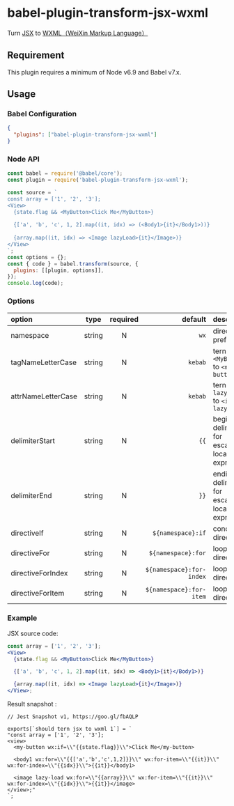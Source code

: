 # babel-plugin-transform-jsx-wxml

Turn [JSX](http://facebook.github.io/jsx/) to [WXML（WeiXin Markup Language）](https://developers.weixin.qq.com/miniprogram/dev/framework/view/wxml/)

## Requirement

This plugin requires a minimum of Node v6.9 and Babel v7.x.

## Usage

### Babel Configuration

```json
{
  "plugins": ["babel-plugin-transform-jsx-wxml"]
}
```

### Node API

```js
const babel = require('@babel/core');
const plugin = require('babel-plugin-transform-jsx-wxml');

const source = `
const array = ['1', '2', '3'];
<View>
  {state.flag && <MyButton>Click Me</MyButton>}
  
  {['a', 'b', 'c', 1, 2].map((it, idx) => (<Body1>{it}</Body1>))}
  
  {array.map((it, idx) => <Image lazyLoad>{it}</Image>)}      
</View>
`;
const options = {};
const { code } = babel.transform(source, {
  plugins: [[plugin, options]],
});
console.log(code);
```

### Options

| option             |  type  | required |                  default | description                                          |
| :----------------- | :----: | :------: | -----------------------: | :--------------------------------------------------- |
| namespace          | string |    N     |                     `wx` | directive prefix                                     |
| tagNameLetterCase  | string |    N     |                  `kebab` | tern `<MyButton/>` to `<my-button/>`                 |
| attrNameLetterCase | string |    N     |                  `kebab` | tern `<Image lazyLoad/>` to `<image lazy-load/>`     |
| delimiterStart     | string |    N     |                     `{{` | beginning delimiter for escaped locals or expression |
| delimiterEnd       | string |    N     |                     `}}` | ending delimiter for escaped locals or expression    |
| directiveIf        | string |    N     |        `${namespace}:if` | conditional directive                                |
| directiveFor       | string |    N     |       `${namespace}:for` | loop directive                                       |
| directiveForIndex  | string |    N     | `${namespace}:for-index` | loop directive                                       |
| directiveForItem   | string |    N     |  `${namespace}:for-item` | loop directive                                       |

### Example

JSX source code:

```jsx
const array = ['1', '2', '3'];
<View>
  {state.flag && <MyButton>Click Me</MyButton>}

  {['a', 'b', 'c', 1, 2].map((it, idx) => <Body1>{it}</Body1>)}

  {array.map((it, idx) => <Image lazyLoad>{it}</Image>)}
</View>;
```

Result snapshot :

```text
// Jest Snapshot v1, https://goo.gl/fbAQLP

exports[`should tern jsx to wxml 1`] = `
"const array = ['1', '2', '3'];
<view>
  <my-button wx:if=\\"{{state.flag}}\\">Click Me</my-button>

  <body1 wx:for=\\"{{['a','b','c',1,2]}}\\" wx:for-item=\\"{{it}}\\" wx:for-index=\\"{{idx}}\\">{{it}}</body1>

  <image lazy-load wx:for=\\"{{array}}\\" wx:for-item=\\"{{it}}\\" wx:for-index=\\"{{idx}}\\">{{it}}</image>
</view>;"
`;
```
